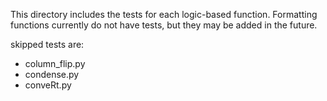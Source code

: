 This directory includes the tests for each logic-based function.  Formatting functions currently do not have tests, but they may be added in the future.

skipped tests are:
* column_flip.py
* condense.py
* conveRt.py
